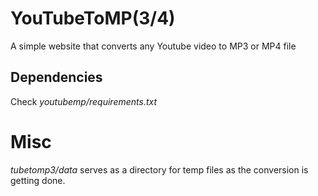 # YouTubeToMP(3/4)

A simple website that converts any Youtube video to MP3 or MP4 file 

## Dependencies
Check *youtubemp/requirements.txt*

# Misc
*tubetomp3/data* serves as a directory for temp files as the conversion is getting done.